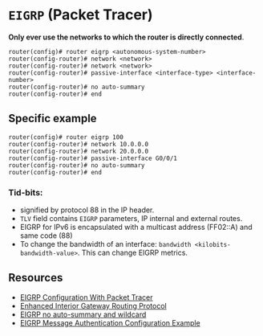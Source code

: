 # `EIGRP` (Packet Tracer)

**Only ever use the networks to which the router is directly connected**.

```
router(config)# router eigrp <autonomous-system-number>
router(config-router)# network <network>
router(config-router)# network <network>
router(config-router)# passive-interface <interface-type> <interface-number>
router(config-router)# no auto-summary
router(config-router)# end
```

## Specific example
```
router(config)# router eigrp 100
router(config-router)# network 10.0.0.0
router(config-router)# network 20.0.0.0
router(config-router)# passive-interface G0/0/1
router(config-router)# no auto-summary
router(config-router)# end
```

### Tid-bits:
- signified by protocol 88 in the IP header.
- `TLV` field contains `EIGRP` parameters, IP internal and external routes.
- EIGRP for IPv6 is encapsulated with a multicast address (FF02::A) and same code (88)
- To change the bandwidth of an interface: `bandwidth <kilobits-bandwidth-value>`. This can change EIGRP metrics.


## Resources
- [EIGRP Configuration With Packet Tracer](https://ipcisco.com/lesson/eigrp-configuration-with-packet-tracer-ccnp/)
- [Enhanced Interior Gateway Routing Protocol](https://www.cisco.com/c/en/us/support/docs/ip/enhanced-interior-gateway-routing-protocol-eigrp/16406-eigrp-toc.html)
- [EIGRP no auto-summary and wildcard](https://learningnetwork.cisco.com/s/question/0D53i00000Kswim/eigrp-no-autosummary-and-wildcard)
- [EIGRP Message Authentication Configuration Example](https://www.cisco.com/c/en/us/support/docs/ip/enhanced-interior-gateway-routing-protocol-eigrp/82110-eigrp-authentication.html)
